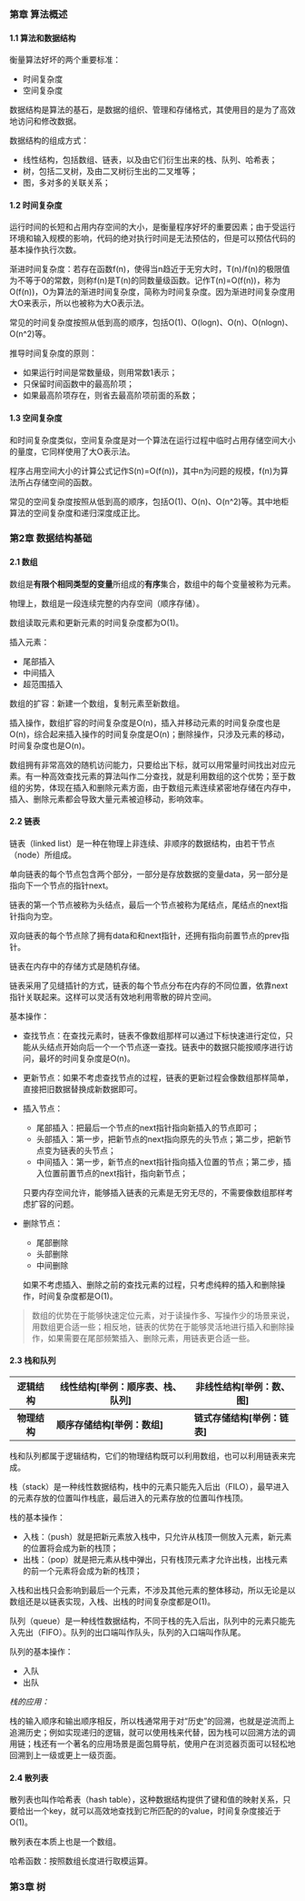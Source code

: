 ### 第章 算法概述

#### 1.1 算法和数据结构

衡量算法好坏的两个重要标准：

- 时间复杂度
- 空间复杂度

数据结构是算法的基石，是数据的组织、管理和存储格式，其使用目的是为了高效地访问和修改数据。

数据结构的组成方式：

- 线性结构，包括数组、链表，以及由它们衍生出来的栈、队列、哈希表；
- 树，包括二叉树，及由二叉树衍生出的二叉堆等；
- 图，多对多的关联关系；

#### 1.2 时间复杂度

运行时间的长短和占用内存空间的大小，是衡量程序好坏的重要因素；由于受运行环境和输入规模的影响，代码的绝对执行时间是无法预估的，但是可以预估代码的基本操作执行次数。

渐进时间复杂度：若存在函数f(n)，使得当n趋近于无穷大时，T(n)/f(n)的极限值为不等于0的常数，则称f(n)是T(n)的同数量级函数。记作T(n)=O(f(n))，称为O(f(n))，O为算法的渐进时间复杂度，简称为时间复杂度。因为渐进时间复杂度用大O来表示，所以也被称为大O表示法。

常见的时间复杂度按照从低到高的顺序，包括O(1)、O(logn)、O(n)、O(nlogn)、O(n^2)等。

推导时间复杂度的原则：

- 如果运行时间是常数量级，则用常数1表示；
- 只保留时间函数中的最高阶项；
- 如果最高阶项存在，则省去最高阶项前面的系数；

#### 1.3 空间复杂度

和时间复杂度类似，空间复杂度是对一个算法在运行过程中临时占用存储空间大小的量度，它同样使用了大O表示法。

程序占用空间大小的计算公式记作S(n)=O(f(n))，其中n为问题的规模，f(n)为算法所占存储空间的函数。

常见的空间复杂度按照从低到高的顺序，包括O(1)、O(n)、O(n^2)等。其中地柜算法的空间复杂度和递归深度成正比。

### 第2章 数据结构基础

#### 2.1 数组

数组是**有限个相同类型的变量**所组成的**有序**集合，数组中的每个变量被称为元素。

物理上，数组是一段连续完整的内存空间（顺序存储）。

数组读取元素和更新元素的时间复杂度都为O(1)。

插入元素：

- 尾部插入
- 中间插入
- 超范围插入

数组的扩容：新建一个数组，复制元素至新数组。

插入操作，数组扩容的时间复杂度是O(n)，插入并移动元素的时间复杂度也是O(n)，综合起来插入操作的时间复杂度是O(n)；删除操作，只涉及元素的移动，时间复杂度也是O(n)。

数组拥有非常高效的随机访问能力，只要给出下标，就可以用常量时间找出对应元素。有一种高效查找元素的算法叫作二分查找，就是利用数组的这个优势；至于数组的劣势，体现在插入和删除元素方面，由于数组元素连续紧密地存储在内存中，插入、删除元素都会导致大量元素被迫移动，影响效率。

#### 2.2 链表

链表（linked list）是一种在物理上非连续、非顺序的数据结构，由若干节点（node）所组成。

单向链表的每个节点包含两个部分，一部分是存放数据的变量data，另一部分是指向下一个节点的指针next。

链表的第一个节点被称为头结点，最后一个节点被称为尾结点，尾结点的next指针指向为空。

双向链表的每个节点除了拥有data和和next指针，还拥有指向前置节点的prev指针。

链表在内存中的存储方式是随机存储。

链表采用了见缝插针的方式，链表的每个节点分布在内存的不同位置，依靠next指针关联起来。这样可以灵活有效地利用零散的碎片空间。

基本操作：

- 查找节点：在查找元素时，链表不像数组那样可以通过下标快速进行定位，只能从头结点开始向后一个一个节点逐一查找。链表中的数据只能按顺序进行访问，最坏的时间复杂度是O(n)。

- 更新节点：如果不考虑查找节点的过程，链表的更新过程会像数组那样简单，直接把旧数据替换成新数据即可。

- 插入节点：

  - 尾部插入：把最后一个节点的next指针指向新插入的节点即可；
  - 头部插入：第一步，把新节点的next指向原先的头节点；第二步，把新节点变为链表的头节点；
  - 中间插入：第一步，新节点的next指针指向插入位置的节点；第二步，插入位置前置节点的next指针，指向新节点；

  只要内存空间允许，能够插入链表的元素是无穷无尽的，不需要像数组那样考虑扩容的问题。

- 删除节点：

  - 尾部删除
  - 头部删除
  - 中间删除

  如果不考虑插入、删除之前的查找元素的过程，只考虑纯粹的插入和删除操作，时间复杂度都是O(1)。

> 数组的优势在于能够快速定位元素，对于读操作多、写操作少的场景来说，用数组更合适一些；相反地，链表的优势在于能够灵活地进行插入和删除操作，如果需要在尾部频繁插入、删除元素，用链表更合适一些。

#### 2.3 栈和队列

|   逻辑结构   | 线性结构[举例：顺序表、栈、队列] | 非线性结构[举例：数、图]     |
| :----------: | -------------------------------- | ---------------------------- |
| **物理结构** | **顺序存储结构[举例：数组]**     | **链式存储结构[举例：链表]** |

栈和队列都属于逻辑结构，它们的物理结构既可以利用数组，也可以利用链表来完成。

栈（stack）是一种线性数据结构，栈中的元素只能先入后出（FILO），最早进入的元素存放的位置叫作栈底，最后进入的元素存放的位置叫作栈顶。

栈的基本操作：

- 入栈：（push）就是把新元素放入栈中，只允许从栈顶一侧放入元素，新元素的位置将会成为新的栈顶；
- 出栈：（pop）就是把元素从栈中弹出，只有栈顶元素才允许出栈，出栈元素的前一个元素将会成为新的栈顶；

入栈和出栈只会影响到最后一个元素，不涉及其他元素的整体移动，所以无论是以数组还是以链表实现，入栈、出栈的时间复杂度都是O(1)。

队列（queue）是一种线性数据结构，不同于栈的先入后出，队列中的元素只能先入先出（FIFO）。队列的出口端叫作队头，队列的入口端叫作队尾。

队列的基本操作：

- 入队
- 出队

*栈的应用：*

栈的输入顺序和输出顺序相反，所以栈通常用于对“历史”的回溯，也就是逆流而上追溯历史；例如实现递归的逻辑，就可以使用栈来代替，因为栈可以回溯方法的调用链；栈还有一个著名的应用场景是面包屑导航，使用户在浏览器页面可以轻松地回溯到上一级或更上一级页面。

#### 2.4 散列表

散列表也叫作哈希表（hash table），这种数据结构提供了键和值的映射关系，只要给出一个key，就可以高效地查找到它所匹配的的value，时间复杂度接近于O(1)。

散列表在本质上也是一个数组。

哈希函数：按照数组长度进行取模运算。

### 第3章 树




